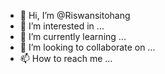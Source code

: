 - 👋 Hi, I’m @Riswansitohang
- 👀 I’m interested in ...
- 🌱 I’m currently learning ...
- 💞️ I’m looking to collaborate on ...
- 📫 How to reach me ...

<!---
Riswansitohang/Riswansitohang is a ✨ special ✨ repository because its `README.md` (this file) appears on your GitHub profile.
You can click the Preview link to take a look at your changes.
--->
